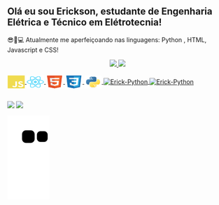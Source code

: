 ## Olá eu sou Erickson, estudante de Engenharia Elétrica e Técnico em Elétrotecnia!
:sunglasses::muscle::computer: Atualmente me aperfeiçoando nas linguagens: Python , HTML, Javascript e CSS!

<div align="center">
  <a href="https://github.com/Ericksilva22">
  <img width="48%" src="https://github-readme-stats.vercel.app/api?username=Ericksilva22&show_icons=true&theme=blue&include_all_commits=true&count_private=true"/>
  <img width="48%" src="https://github-readme-stats.vercel.app/api/top-langs/?username=Ericksilva22&layout=compact&langs_count=7&theme=blue"/>
</div>
  
  <div style="display: inline_block"><br>
  <img align="center" alt="Erick-Js" height="30" width="40" src="https://raw.githubusercontent.com/devicons/devicon/master/icons/javascript/javascript-plain.svg">
  <img align="center" alt="Erick-React" height="30" width="40" src="https://raw.githubusercontent.com/devicons/devicon/master/icons/react/react-original.svg">
  <img align="center" alt="Erick-HTML" height="30" width="40" src="https://raw.githubusercontent.com/devicons/devicon/master/icons/html5/html5-original.svg">
  <img align="center" alt="Erick-CSS" height="30" width="40" src="https://raw.githubusercontent.com/devicons/devicon/master/icons/css3/css3-original.svg">
  <img align="center" alt="Erick-Python" height="30" width="40" src="https://raw.githubusercontent.com/devicons/devicon/master/icons/python/python-original.svg">
  <img align="center" alt="Erick-Python" height="30" width="40" src="https://cdn.jsdelivr.net/gh/devicons/devicon/icons/c/c-original.svg" />
  <img align="center" alt="Erick-Python" height="30" width="40" src="https://cdn.jsdelivr.net/gh/devicons/devicon/icons/cplusplus/cplusplus-original.svg" />
 
</div>
  
  ##
  
<div>
  <a href = "mailto:ericksonrodrigues13@gmail.com"><img src="https://img.shields.io/badge/-Gmail-%23333?style=for-the-badge&logo=gmail&logoColor=white" target="_blank"></a>
  <a href="https://www.linkedin.com/in/erickson-rodrigues-70668b162/" target="_blank"><img src="https://img.shields.io/badge/-LinkedIn-%230077B5?style=for-the-badge&logo=linkedin&logoColor=white" target="_blank"></a> 
  
   ![Snake animation](https://github.com/Ericksilva22/Ericksilva22/blob/output/github-contribution-grid-snake.svg)
</div>
